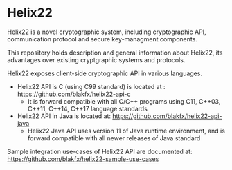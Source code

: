 # Helix22
Helix22 is a novel cryptographic system, including cryptographic API, communication protocol and secure key-managment components.

This repository holds description and general information about Helix22, its advantages over existing cryptgraphic systems and protocols.

Helix22 exposes client-side cryptographic API in various languages.

* Helix22 API is C (using C99 standard) is located at : https://github.com/blakfx/helix22-api-c
    * It is forward compatible with all C/C++ programs using C11, C++03, C++11, C++14, C++17 language standards
* Helix22 API in Java is located at: https://github.com/blakfx/helix22-api-java
    * Helix22 Java API uses version 11 of Java runtime environment, and is forward compatible with all newer releases of Java standard


Sample integration use-cases of Helix22 API are documented at: https://github.com/blakfx/helix22-sample-use-cases
